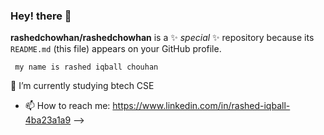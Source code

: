 ### Hey! there 👋


**rashedchowhan/rashedchowhan** is a ✨ _special_ ✨ repository because its `README.md` (this file) appears on your GitHub profile.


     my name is rashed iqball chouhan
  🌱 I’m currently studying btech CSE 
     


- 📫 How to reach me: https://www.linkedin.com/in/rashed-iqball-4ba23a1a9
-->
